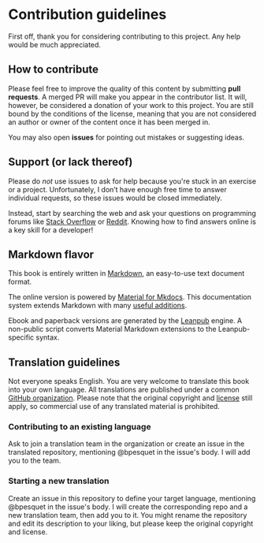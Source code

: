 # Contribution guidelines

First off, thank you for considering contributing to this project. Any help would be much appreciated.

## How to contribute

Please feel free to improve the quality of this content by submitting **pull requests**. A merged PR will make you appear in the contributor list. It will, however, be considered a donation of your work to this project. You are still bound by the conditions of the license, meaning that you are not considered an author or owner of the content once it has been merged in.

You may also open **issues** for pointing out mistakes or suggesting ideas.

## Support (or lack thereof)

Please do *not* use issues to ask for help because you're stuck in an exercise or a project. Unfortunately, I don’t have enough free time to answer individual requests, so these issues would be closed immediately.

Instead, start by searching the web and ask your questions on programming forums like [Stack Overflow](https://stackoverflow.com) or [Reddit](https://www.reddit.com/r/learnjavascript/). Knowing how to find answers online is a key skill for a developer!

## Markdown flavor

This book is entirely written in [Markdown](https://www.markdownguide.org/), an easy-to-use text document format.

The online version is powered by [Material for Mkdocs](https://squidfunk.github.io/mkdocs-material/). This documentation system extends Markdown with many [useful additions](https://squidfunk.github.io/mkdocs-material/reference/).

Ebook and paperback versions are generated by the [Leanpub](https://leanpub.com/) engine. A non-public script converts Material Markdown extensions  to the Leanpub-specific syntax.

## Translation guidelines

Not everyone speaks English. You are very welcome to translate this book into your own language. All translations are published under a common [GitHub organization](https://github.com/thejsway). Please note that the original copyright and [license](LICENSE) still apply, so commercial use of any translated material is prohibited.

### Contributing to an existing language

Ask to join a translation team in the organization or create an issue in the translated repository, mentioning @bpesquet in the issue's body. I will add you to the team.

### Starting a new translation

Create an issue in this repository to define your target language, mentioning @bpesquet in the issue's body. I will create the corresponding repo and a new translation team, then add you to it. You might rename the repository and edit its description to your liking, but please keep the original copyright and license.
